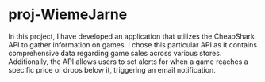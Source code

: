 # proj-WiemeJarne
In this project, I have developed an application that utilizes the CheapShark API to gather information on games. I chose this particular API as it contains comprehensive data regarding game sales across various stores. Additionally, the API allows users to set alerts for when a game reaches a specific price or drops below it, triggering an email notification. 
